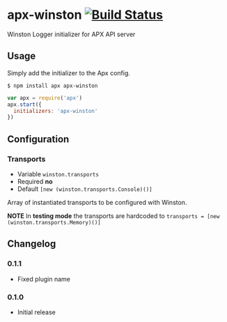 # apx-winston [![Build Status](https://travis-ci.org/snailjs/apx-winston.png?branch=master)](https://travis-ci.org/snailjs/apx-winston)

Winston Logger initializer for APX API server

## Usage

Simply add the initializer to the Apx config.

```
$ npm install apx apx-winston
```

```js
var apx = require('apx')
apx.start({
  initializers: 'apx-winston'
})
```

## Configuration

### Transports
* Variable `winston.transports`
* Required **no**
* Default `[new (winston.transports.Console)()]`

Array of instantiated transports to be configured with Winston.

**NOTE** In **testing mode** the transports are hardcoded to
`transports = [new (winston.transports.Memory)()]`

## Changelog

### 0.1.1
* Fixed plugin name

### 0.1.0
* Initial release
